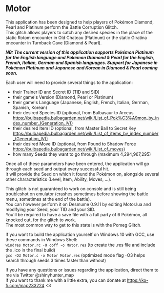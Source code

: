 # Motor
This application has been designed to help players of Pokémon Diamond, Pearl and Platinum perform the Battle Corruption Glitch.  
This glitch allows players to catch any desired species in the place of the static Rotom encounter in Old Chateau (Platinum) or the static Giratina encounter in Turnback Cave (Diamond & Pearl).  

***NB: The current version of this application supports Pokémon Platinum for the English language and Pokémon Diamond & Pearl for the English, French, Italian, German and Spanish languages. Support for Japanese in Pokémon Platinum and Japanese and Korean in Diamond & Pearl coming soon.***  

Each user will need to provide several things to the application:  

- their Trainer ID and Secret ID (TID and SID)  
- their game's Version (Diamond, Pearl or Platinum)  
- their game's Language (Japanese, English, French, Italian, German, Spanish, Korean)  
- their desired Species ID (optional, from Bulbasaur to Arceus https://bulbapedia.bulbagarden.net/wiki/List_of_Pok%C3%A9mon_by_index_number_(Generation_IV))  
- their desired Item ID (optional, from Master Ball to Secret Key https://bulbapedia.bulbagarden.net/wiki/List_of_items_by_index_number_(Generation_IV))  
- their desired Move ID (optional, from Pound to Shadow Force https://bulbapedia.bulbagarden.net/wiki/List_of_moves)  
- how many Seeds they want to go through (maximum 4,294,967,295)  

Once all of these parameters have been entered, the application will go through each seed and output every successful hit.  
It will provide the Seed on which it found the Pokémon on, alongside several other characteristics (Level, Item, Ability, Moves, ...).  

This glitch is not guaranteed to work on console and is still being troubleshot on emulator (crashes sometimes before showing the battle menu, sometimes at the end of the battle).  
You can however perform it on Desmume 0.9.11 by editing Motor.lua and modifying your Seed, your TID and your SID.  
You'll be required to have a save file with a full party of 6 Pokémon, all knocked out, for the glitch to work.  
The most common way to get to this state is with the Pomeg Glitch.  

If you want to build the application yourself on Windows 10 with GCC, use these commands in Windows Shell:  
``windres Motor.rc -O coff -o Motor.res`` (to create the .res file and include the .ico in the final build)  
``gcc -O3 Motor.c -o Motor Motor.res`` (optimized mode flag -O3 helps search through seeds 3 times faster than without)  

If you have any questions or issues regarding the application, direct them to me via Twitter @shinyhunter_map  
If you want to thank me with a little extra, you can donate at https://ko-fi.com/map233224 <3

